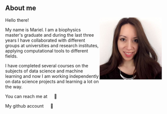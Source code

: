 ## About me

<img align="right" width="200" src="images/me.png">

Hello there!

My name is Mariel. I am a biophysics master's graduate and during the last three years I have collaborated with different groups at universities and research institutes, applying computational tools to different fields. 

I have completed several courses on the subjects of data science and machine learning and now I am working independently on data science projects and learning a lot on the way. 

You can reach me at &emsp; &#2192; &emsp; <a href="mailto:mgarciahuiman@gmail.com" class="fa fa-google"></a> &emsp; <a href="https://www.linkedin.com/in/mgarciahuiman/" class="fa fa-linkedin"></a>


My github account &emsp; &#2192; &emsp; <a href="https://github.com/marielgh" class="fa fa-github"></a>